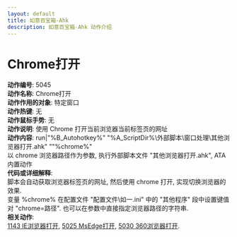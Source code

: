 ```yaml
---
layout: default
title: 如意百宝箱-Ahk
description: 如意百宝箱-Ahk 动作介绍
---
```

<link rel="stylesheet" href="../actions/css/atom-one-light.min.css">
<script src="../actions/js/highlight.min.js"></script>
<script>hljs.highlightAll();</script>

# [](#header-2) Chrome打开
**动作编号**: 5045  
**动作名称**: Chrome打开  
**动作作用的对象**: 特定窗口  
**动作热键**: 无  
**动作鼠标手势**: 无  
**动作说明**: 使用 Chrome 打开当前浏览器当前标签页的网址  
**动作内容**: run|"%B_Autohotkey%" "%A_ScriptDir%\外部脚本\窗口处理\其他浏览器打开.ahk" ""%chrome%"  
以 chrome 浏览器路径作为参数, 执行外部脚本文件 "其他浏览器打开.ahk", ATA 内置动作  
**代码或详细解释**:  
脚本会自动获取浏览器标签页的网址, 然后使用 chrome 打开, 实现切换浏览器的效果.  
变量 %chrome% 在配置文件 "配置文件\如一.ini" 中的 "其他程序" 段中设置键值对 "chrome=路径". 也可以在参数中直接指定浏览器路径的字符串.  
**相关动作**:  
[1143 IE浏览器打开](1143.md), [5025 MsEdge打开](5025.md), [5030 360浏览器打开](5030.md).  

